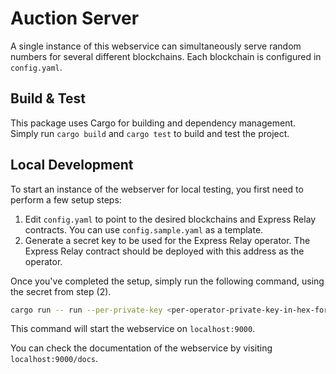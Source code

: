 # Auction Server

A single instance of this webservice can simultaneously serve random numbers for several different blockchains.
Each blockchain is configured in `config.yaml`.

## Build & Test

This package uses Cargo for building and dependency management.
Simply run `cargo build` and `cargo test` to build and test the project.

## Local Development

To start an instance of the webserver for local testing, you first need to perform a few setup steps:

1. Edit `config.yaml` to point to the desired blockchains and Express Relay contracts. You can use `config.sample.yaml` as a template.
2. Generate a secret key to be used for the Express Relay operator. The Express Relay contract should be deployed with this address as the operator.

Once you've completed the setup, simply run the following command, using the secret from step (2).

```bash
cargo run -- run --per-private-key <per-operator-private-key-in-hex-format>
```

This command will start the webservice on `localhost:9000`.

You can check the documentation of the webservice by visiting `localhost:9000/docs`.
